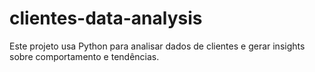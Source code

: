 # clientes-data-analysis
Este projeto usa Python para analisar dados de clientes e gerar insights sobre comportamento e tendências.
